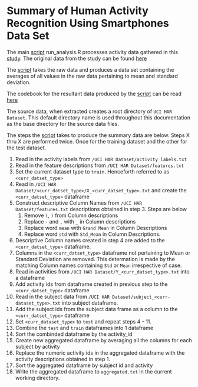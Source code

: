 # Summary of Human Activity Recognition Using Smartphones Data Set

The main [script](run_analysis.R) run_analysis.R processes activity data gathered in this [study](http://archive.ics.uci.edu/ml/datasets/Human+Activity+Recognition+Using+Smartphones). The original data from the study can be found [here](https://d396qusza40orc.cloudfront.net/getdata%2Fprojectfiles%2FUCI%20HAR%20Dataset.zip)

The [script](run_analysis.R) takes the raw data and produces a data set containing the averages of all values in the raw data pertaining to mean and standard deviation.

The codebook for the resultant data produced by the [script](run_analysis.R) can be read [here](Codebook.md)

The source data, when extracted creates a root directory of `UCI HAR Dataset`. This default directory name is used throughout this documentation as the base directory for the source data files.

The steps the [script](run_analysis.R) takes to produce the summary data are below. 
Steps X thru X are performed twice. Once for the training dataset and the other for the test dataset.

1. Read in the activity labels from `/UCI HAR Dataset/activity_labels.txt`
2. Read in the feature descriptions from `/UCI HAR Dataset/features.txt`
3. Set the current dataset type to `train`. Henceforth referred to as `<curr_datset_type>`
4. Read in `/UCI HAR Dataset/<curr_datset_type>/X_<curr_datset_type>.txt` and create the `<curr_datset_type>` dataframe
5. Construct descriptive Column Names from `/UCI HAR Dataset/features.txt` descriptions obtained in step 3. Steps are below
    1. Remove `(`, `)` from Column descriptions
    2. Replace `-` and `,` with `_` in Column descriptions
    3. Replace word `mean` with `Grand Mean` in Column Descriptions
    4. Replace word `std` with `Std_Mean` in Column Descriptions.
6. Descriptive Column names created in step 4 are added to the `<curr_datset_type>` dataframe.
7. Columns in the `<curr_datset_type>` dataframe not pertaining to Mean or Standard Deviation are removed. This determation is made by the matching Column names containing `Std` or `Mean` irrespective of case.
8. Read in activities from `/UCI HAR Dataset/Y_<curr_datset_type>.txt` into a dataframe
9. Add activity ids from dataframe created in previous step to the `<curr_datset_type>` dataframe
10. Read in the subject data from  `/UCI HAR Dataset/subject_<curr-dataset_type>.txt` into subject dataframe.
11. Add the subject ids from the subject data frame as a column to the `<curr_datset_type>` dataframe
12. Set `<curr_dataset_type>` to `test` and repeat steps 4 - 11.
13. Combine the `test` and `train` dataframes into 1 dataframe
14. Sort the combinded dataframe by the activity_id
15. Create new aggregated dataframe by averaging all the columns for each subject by activity
16. Replace the numeric activity ids in the aggregated dataframe with the activity descriptions obtained in step 1.
17. Sort the aggregated dataframe by subject id and activity
18. Write the aggregated dataframe to `aggregated.txt` in the current working directory.



